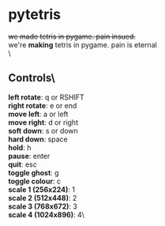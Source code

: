 # pytetris
~~we made tetris in pygame. pain insued.~~\
we're **making** tetris in pygame. pain is eternal\
\
## Controls\
**left rotate**: q or RSHIFT\
**right rotate**: e or end\
**move left**: a or left\
**move right**: d or right\
**soft down**: s or down\
**hard down**: space\
**hold**: h\
**pause**: enter\
**quit**: esc\
**toggle ghost**: g\
**toggle colour**: c\
**scale 1 (256x224)**: 1\
**scale 2 (512x448)**: 2\
**scale 3 (768x672)**: 3\
**scale 4 (1024x896)**: 4\